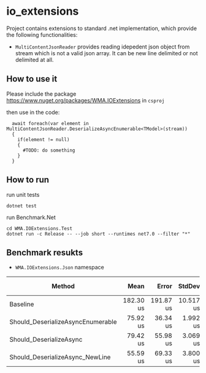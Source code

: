 # io_extensions

Project contains extensions to standard .net implementation, which provide the following functionalities:

* `MultiContentJsonReader` provides reading idepedent json object from stream which is not a valid json array.
  It can be new line delimited or not delimited at all.

## How to use it

Please include the package https://www.nuget.org/packages/WMA.IOExtensions in `csproj`

then use in the code:

```
  await foreach(var element in MultiContentJsonReader.DeserializeAsyncEnumerable<TModel>(stream))
  {
    if(element != null)
    {
      #TODO: do something
    }
  }

```

## How to run

run unit tests

```
dotnet test
```

run Benchmark.Net

```
cd WMA.IOExtensions.Test
dotnet run -c Release -- --job short --runtimes net7.0 --filter "*"
```

## Benchmark resukts

* `WMA.IOExtensions.Json` namespace

| Method                            |      Mean |     Error |    StdDev | Ratio | RatioSD | Allocated | Alloc Ratio |
|-----------------------------------|----------:|----------:|----------:|------:|--------:|----------:|------------:|
| Baseline                          | 182.30 us | 191.87 us | 10.517 us |  1.00 |    0.00 |  24.02 KB |        1.00 |
| Should_DeserializeAsyncEnumerable |  75.92 us |  36.34 us |  1.992 us |  0.42 |    0.02 |  11.65 KB |        0.49 |
| Should_DeserializeAsync           |  79.42 us |  55.98 us |  3.069 us |  0.44 |    0.04 |  11.61 KB |        0.48 |
| Should_DeserializeAsync_NewLine   |  55.59 us |  69.33 us |  3.800 us |  0.31 |    0.03 |  11.61 KB |        0.48 |
